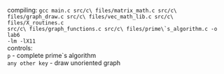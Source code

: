 compiling:
<code>gcc main.c src/c\ files/matrix_math.c src/c\ files/graph_draw.c src/c\ files/vec_math_lib.c src/c\ files/X_routines.c src/c\ files/graph_functions.c src/c\ files/prime\\\`s_algorithm.c -o lab6 -lm -lX11</code><br>
controls:<br>
<code>p</code> - complete prime\`s algorithm<br>
<code>any other key</code> - draw unoriented graph<br>
